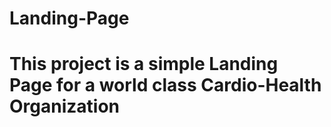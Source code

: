 # Landing-Page
# This project is a simple Landing Page for a world class Cardio-Health Organization

